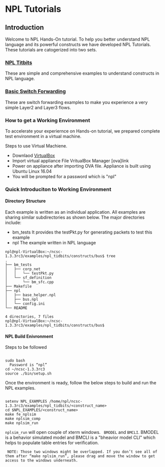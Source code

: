 # NPL Tutorials


## Introduction
Welcome to NPL Hands-On tutorial. 
To help you better understand NPL language and its powerful constructs we have developed NPL Tutorials. These tutorials are catogerized into two sets. 

### [NPL Titbits](https://github.com/nplang/NPL-Tutorials/blob/master/NPL-Titbits)
   These are simple and comprehensive examples to understand constructs in NPL language.
### [Basic Switch Forwarding](https://github.com/nplang/NPL-Tutorials/blob/master/NPL-Basic-Switch-Forwarding) 
   These are switch forwarding examples to make you experience a very simple Layer2 and Layer3 flows.
   
### How to get a Working Environment

To accelerate your experiernce on Hands-on tutorial, we prepared complete test environment in a virtual machine. 

Steps to use  Virtual Machiene. 
- Downlaod [VirtualBox](http://www.oracle.com/technetwork/server-storage/virtualbox/downloads/index.html)
- Import virtual appliance File VritualBox Manager [ova]link
- Power on  appliance after importing OVA file. Appliance is built using Ubuntu Linux 16.04
- You will be prompted for a password which is "npl"

### Quick Introduciton to Working Environment

#### Directory Structure

Each example is written as an individual application. All examples are sharing similar subdirectories as shown below. 
The major directories include:

- bm_tests
      It provides the testPkt.py for generating packets to test this example
- npl
      The example written in NPL language

``` 
npl@npl-VirtualBox:~/ncsc-1.3.3rc3/examples/npl_tidbits/constructs/bus$ tree
.
├── bm_tests
│   ├── corp_net
│   │   └── testPkt.py
│   └── sf_definition
│       └── bm_sfc.cpp
├── Makefile
├── npl
│   ├── base_helper.npl
│   ├── bus.npl
│   └── config.ini
└── README

4 directories, 7 files
npl@npl-VirtualBox:~/ncsc-1.3.3rc3/examples/npl_tidbits/constructs/bus$
````
#### NPL Build Enivronment
Steps to be followed
 ```
 
 sudo bash
   Password is “npl”
 cd ~/ncsc-1.3.3rc3
 source ./bin/setup.sh
 
 ```
Once the environment is ready, follow the below steps to build and run the NPL examples.

```

setenv NPL_EXAMPLES /home/npl/ncsc-1.3.3rc3/examples/npl_tidbits/<construct_name>
cd $NPL_EXAMPLES/<construct_name> 
make fe_nplsim
make nplsim_comp
make nplsim_run

```

```nplsim_run``` will open couple of xterm windows. ``` BMODEL``` and ```BMCLI```. BMODEL is a behavior simulated model and BMCLI is a "bheavior model CLI" which helps to populate table entries for verification. 

``` NOTE: Those two windows might be overlapped. If you don’t see all of them after “make nplsim_run”, please drag and move the window to get access to the windows underneath.```


